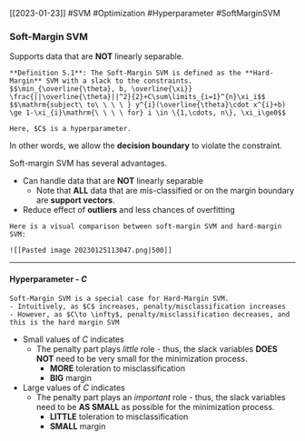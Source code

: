 [[2023-01-23]] #SVM #Optimization #Hyperparameter #SoftMarginSVM

### Soft-Margin SVM
Supports data that are **NOT** linearly separable.

```ad-important
**Definition 5.1**: The Soft-Margin SVM is defined as the **Hard-Margin** SVM with a slack to the constraints.
$$\min_{\overline{\theta}, b, \overline{\xi}} \frac{||\overline{\theta}||^2}{2}+C\sum\limits_{i=1}^{n}\xi_i$$
$$\mathrm{subject\ to\ \ \ \ } y^{i}(\overline{\theta}\cdot x^{i}+b) \ge 1-\xi_{i}\mathrm{\ \ \ \ for} i \in \{1,\cdots, n\}, \xi_i\ge0$$

Here, $C$ is a hyperparameter.
```

In other words, we allow the **decision boundary** to violate the constraint.

Soft-margin SVM has several advantages.
- Can handle data that are **NOT** linearly separable
	- Note that **ALL** data that are mis-classified or on the margin boundary are **support vectors**.
- Reduce effect of **outliers** and less chances of overfitting

```ad-note
Here is a visual comparison between soft-margin SVM and hard-margin SVM:

![[Pasted image 20230125113047.png|500]]
```

---

#### Hyperparameter - $C$

```ad-note
Soft-Margin SVM is a special case for Hard-Margin SVM.
- Intuitively, as $C$ increases, penalty/misclassification increases
- However, as $C\to \infty$, penalty/misclassification decreases, and this is the hard margin SVM
```

- Small values of $C$ indicates
	- The penalty part plays *little* role - thus, the slack variables **DOES NOT** need to be very small for the minimization process.
		- **MORE** toleration to misclassification
		- **BIG** margin
- Large values of $C$ indicates
	- The penalty part plays an *important* role - thus, the slack variables need to be **AS SMALL** as possible for the minimization process.
		- **LITTLE** toleration to misclassification
		- **SMALL** margin